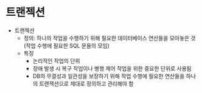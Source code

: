 # 트랜젝션

- 트랜젝션
  - 정의: 하나의 작업을 수행하기 위해 필요한 데이터베이스 연산들을 모아놓은 것(작업 수행에 필요한 SQL 문들의 모임)
  - 특징
    - 논리적인 작업의 단위
    - 장애 발생 시 복구 작업이나 병행 제어 작업을 위한 중요한 단위로 사용됨
    - DB의 무결성과 일관성을 보장하기 위해 작업 수행에 필요한 연산들을 하나의 트랜잭션으로 제대로 정의하고 관리해야 함